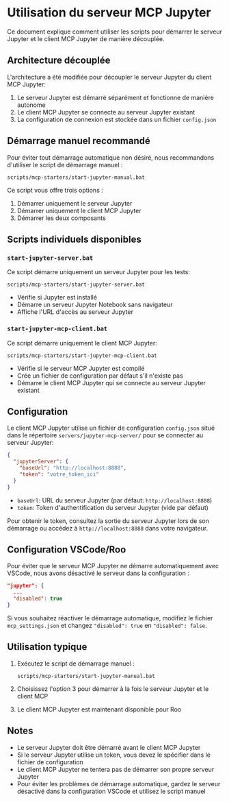 # Utilisation du serveur MCP Jupyter

Ce document explique comment utiliser les scripts pour démarrer le serveur Jupyter et le client MCP Jupyter de manière découplée.

## Architecture découplée

L'architecture a été modifiée pour découpler le serveur Jupyter du client MCP Jupyter:

1. Le serveur Jupyter est démarré séparément et fonctionne de manière autonome
2. Le client MCP Jupyter se connecte au serveur Jupyter existant
3. La configuration de connexion est stockée dans un fichier `config.json`

## Démarrage manuel recommandé

Pour éviter tout démarrage automatique non désiré, nous recommandons d'utiliser le script de démarrage manuel :

```
scripts/mcp-starters/start-jupyter-manual.bat
```

Ce script vous offre trois options :
1. Démarrer uniquement le serveur Jupyter
2. Démarrer uniquement le client MCP Jupyter
3. Démarrer les deux composants

## Scripts individuels disponibles

### `start-jupyter-server.bat`

Ce script démarre uniquement un serveur Jupyter pour les tests:

```
scripts/mcp-starters/start-jupyter-server.bat
```

- Vérifie si Jupyter est installé
- Démarre un serveur Jupyter Notebook sans navigateur
- Affiche l'URL d'accès au serveur Jupyter

### `start-jupyter-mcp-client.bat`

Ce script démarre uniquement le client MCP Jupyter:

```
scripts/mcp-starters/start-jupyter-mcp-client.bat
```

- Vérifie si le serveur MCP Jupyter est compilé
- Crée un fichier de configuration par défaut s'il n'existe pas
- Démarre le client MCP Jupyter qui se connecte au serveur Jupyter existant

## Configuration

Le client MCP Jupyter utilise un fichier de configuration `config.json` situé dans le répertoire `servers/jupyter-mcp-server/` pour se connecter au serveur Jupyter:

```json
{
  "jupyterServer": {
    "baseUrl": "http://localhost:8888",
    "token": "votre_token_ici"
  }
}
```

- `baseUrl`: URL du serveur Jupyter (par défaut: `http://localhost:8888`)
- `token`: Token d'authentification du serveur Jupyter (vide par défaut)

Pour obtenir le token, consultez la sortie du serveur Jupyter lors de son démarrage ou accédez à `http://localhost:8888` dans votre navigateur.

## Configuration VSCode/Roo

Pour éviter que le serveur MCP Jupyter ne démarre automatiquement avec VSCode, nous avons désactivé le serveur dans la configuration :

```json
"jupyter": {
  ...
  "disabled": true
}
```

Si vous souhaitez réactiver le démarrage automatique, modifiez le fichier `mcp_settings.json` et changez `"disabled": true` en `"disabled": false`.

## Utilisation typique

1. Exécutez le script de démarrage manuel :
   ```
   scripts/mcp-starters/start-jupyter-manual.bat
   ```

2. Choisissez l'option 3 pour démarrer à la fois le serveur Jupyter et le client MCP

3. Le client MCP Jupyter est maintenant disponible pour Roo

## Notes

- Le serveur Jupyter doit être démarré avant le client MCP Jupyter
- Si le serveur Jupyter utilise un token, vous devez le spécifier dans le fichier de configuration
- Le client MCP Jupyter ne tentera pas de démarrer son propre serveur Jupyter
- Pour éviter les problèmes de démarrage automatique, gardez le serveur désactivé dans la configuration VSCode et utilisez le script manuel